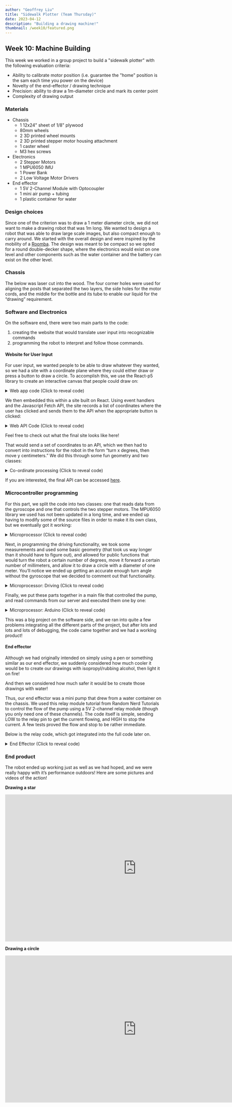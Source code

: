 ```yaml
---
author: "Geoffrey Liu"
title: "Sidewalk Plotter (Team Thursday)"
date: 2023-04-12
description: "Building a drawing machine!"
thumbnail: /week10/featured.png
---
```


## Week 10: Machine Building
This week we worked in a group project to build a "sidewalk plotter" with the following evaluation criteria:
* Ability to calibrate motor position (i.e. guarantee the "home" position is the sam each time you power on the device)
* Novelty of the end-effector / drawing technique
* Precision: ability to draw a 1m-diameter circle and mark its center point
* Complexity of drawing output

### Materials
* Chassis
  * 1 12x24" sheet of 1/8" plywood
  * 80mm wheels
  * 2 3D printed wheel mounts
  * 2 3D printed stepper motor housing attachment
  * 1 caster wheel
  * M3 hex screws
* Electronics
  * 2 Stepper Motors
  * 1 MPU6050 IMU
  * 1 Power Bank
  * 2 Low Voltage Motor Drivers
* End effector
  * 1 5V 2-Channel Module with Optocoupler
  * 1 mini air pump + tubing
  * 1 plastic container for water

### Design choices

Since one of the criterion was to draw a 1 meter diameter circle, we did not want to make a drawing robot that was 1m long. We wanted to design a robot that was able to draw large scale images, but also compact enough to carry around. We started with the overall design and were inspired by the mobility of a [Roomba](https://www.irobot.com/en_US/roomba.html). The design was meant to be compact so we opted for a round double-decker shape, where the electronics would exist on one level and other components such as the water container and the battery can exist on the other level.

### Chassis

The below was laser cut into the wood. The four corner holes were used for aligning the posts that separated the two layers, the side holes for the motor cords, and the middle for the bottle and its tube to enable our liquid for the “drawing” requirement.


### Software and Electronics

On the software end, there were two main parts to the code:
1. creating the website that would translate user input into recognizable commands
2. programming the robot to interpret and follow those commands.

#### Website for User Input

For user input, we wanted people to be able to draw whatever they wanted, so we had a site with a coordinate plane where they could either draw or press a button to draw a circle. To accomplish this, we use the React-p5 library to create an interactive canvas that people could draw on:


<details>
<summary>Web app code (Click to reveal code)</summary>

```javascript
export default function Canvas(props) {

    const setup = (p5, canvasParentRef) => {
        p5.createCanvas(props.width, props.height).parent(canvasParentRef)
    }

    const mp = (e) => {
        if (e.mouseY > 620 || e.mouseY < 0 || e.mouseX > 1080 || e.mouseX < 0) {
            return;
        }
        mouseX = e.mouseX;
        mouseY = e.mouseY;
        props.x_coordinates.push(mouseX);
        props.y_coordinates.push(mouseY);
        props.pen.push(1);
    }

    const draw = (p5) => {
        if (props.clear) {
            p5.clear();
            props.clearHandler();
            mouseX=0;
            mouseY=0;
            pmouseX=0;
            pmouseY=0;
        }
        p5.background(255, 0);
        p5.line(mouseX, mouseY, pmouseX, pmouseY);
        pmouseX = mouseX;
        pmouseY = mouseY;
    };

    return <Sketch setup={setup} draw={draw} mousePressed={mp} />;
};
```

</details>

We then embedded this within a site built on React. Using event handlers and the Javascript Fetch API, the site records a list of coordinates where the user has clicked and sends them to the API when the appropriate button is clicked:

<details>
<summary>Web API Code (Click to reveal code)</summary>

```javascript
function App() {
  const [clear, setClear] = useState(false);
  let array1 = [];
  let array2 = [];
  let array3 = [];

  const clearHandler = () => {
    setClear(false);
  }

  const handleClick = (circle) => {
    setClear(true);
    let today = new Date(),
      time = today.getHours() + ':' + today.getMinutes() + ':' + today.getSeconds();
    let jsonData;

    if (circle) {
      jsonData = {
        "x_coordinates": array1,
        "y_coordinates": array2,
        "pen": array3,
        "time": time,
        "circle": true
      }
    } else {
      jsonData = {
        "x_coordinates": array1,
        "y_coordinates": array2,
        "pen": array3,
        "time": time,
        "circle": false
      }

    }
    jsonData = JSON.stringify(jsonData);
    console.log(jsonData);
    fetch('https://ps70-api.vercel.app/', {
      method: 'POST',
      mode: 'cors',
      headers: {
        'Accept': 'application/json',
        'Content-Type': 'application/json'
      },
      body: jsonData
    })
      .then(response => console.log(response))
  }

  return (
    <div class="App">
      <h1>PS70 Sidewalk Plotter App</h1>
      <h3>Draw what you want to create below!</h3>
      <div class="container">
        <img src="https://img.freepik.com/free-vector/abstract-horizontal-grid-lines-graph-style-graphic-design_1017-39918.jpg?w=1080" alt="Grid" />
        <Canvas width="1080" height="600" x_coordinates={array1} y_coordinates={array2} pen={array3} clear={clear} clearHandler={clearHandler} />
      </div>
      <button class="button-green" onClick={() => handleClick(false)}>Send to Plotter</button>
      <button class="button-blue" onClick={() => handleClick(true)}>Draw Circle ⚪</button>
      <button class="button-red" onClick={() => setClear(true)}>Clear</button>
    </div>
  );
}

export default App;
```

</details>

Feel free to check out what the final site looks like here!

That would send a set of coordinates to an API, which we then had to convert into instructions for the robot in the form “turn x degrees, then move y centimeters.” We did this through some fun geometry and two classes:

<details>
<summary>Co-ordinate processing (Click to reveal code)</summary>

```javascript
class Point {
  constructor(ls) {
    this.x = ls[0];
    this.y = ls[1];
  }

  distance(other) {
    /*
      * Gets distance between current point and new point
      */
    return Math.sqrt(Math.pow(this.x - other.x, 2) + Math.pow(this.y - other.y, 2));
  }

  angle(other) {
    /*
      * Gets angle between current point and new point
      * If facing east, how many degrees to turn counterclockwise to face new point
      */
    if (this.x === other.x) {
      return (this.y < other.y ? 90 : 270);
    }
    const slope = (this.y - other.y) / (this.x - other.x)
    const angle = Math.atan(slope) * (180 / Math.PI);
    if (this.x > other.x) {
      return 180 + angle;
    } else {
      return 360 + angle;
    }
  }

  toString() {
    return `(${this.x}, ${this.y})`;
  }
}

module.exports = Point;
```

```javascript
class Robot {
  constructor() {
    this.position = new Point([0, 0]);
    this.angle = 0;
  }

  get_distance(coordinate) {
    /*
      * Gets distance robot needs to travel
      */
    return this.position.distance(coordinate);
  }

  get_angle(coordinate) {
    /*
      * Gets angle between current angle and new angle to turn to
      * adjusts this to be between -180 and 180 to avoid unnecessary turns
      */
    const angle = (this.position.angle(coordinate) - this.angle) % 360;
    if (Math.abs(angle) < 180) {
      return angle;
    } else if (angle < 0) {
      return 360 + angle;
    } else {
      return angle - 360;
    }
  }

  moveto(coordinate) {
    /*
      * Updates robot's position and angle to new values
      * Returns the command 
      */
    const angle_change = this.get_angle(coordinate);
    const distance_change = this.get_distance(coordinate);
    this.position = coordinate;
    this.angle = this.angle + angle_change;
    return {
      angle: angle_change,
      distance: distance_change
    }
  }

  generateInstructions(coordinates) {
    const instructions = []
    for (const c of coordinates) {
      let instruct = this.moveto(new Point(c.slice(0, 2)));
      instruct.pendown = c[2];
      instructions.push(instruct);
    }
    return instructions;
  }
}

module.exports = Robot;
```

```javascript
const express = require('express');
const cors=require("cors");
const Robot = require('./Robot');

const app = express();
const port = 3000;
let output = {
  instructions: [],
  id: 0
}

let current_gyro = {
  x: 0,
  y: 0,
  z: 0
}

app.use(express.json());

const corsOptions ={
   origin:'*', 
   credentials:true,            
   optionSuccessStatus:200,
}

function getRandomInt(min, max) {
  min = Math.ceil(min);
  max = Math.floor(max);
  return Math.floor(Math.random() * (max - min + 1)) + min;
}

app.use(cors(corsOptions))

app.post('/gyro', (req, res) => {
  let euler_x = req.body.euler_x * 180 / Math.PI;
  let euler_y = req.body.euler_y * 180 / Math.PI;
  let euler_z = req.body.euler_z * 180 / Math.PI;
  current_gyro = {
    x: euler_x,
    y: euler_y,
    z: euler_z,
  }
  res.send(`Set gyro to ${current_gyro}`);
});

app.get('/gyro', (req, res) => {
  res.send(current_gyro);
});

app.get('/', (req, res) => {
  res.send(output);
})

app.post('/', (req, res) => {
  console.log(req.body);
  const xdata = req.body.x_coordinates;
  const ydata = req.body.y_coordinates;
  const pen = req.body.pen;
  //const time = req.body.time;
  let coordinates = [];
  for (let i = 0; i < xdata.length; i++) {
    coordinates.push([xdata[i] * 2, ydata[i] * 2, pen[i]]);
  }
  const robbo = new Robot();
  const instructions = robbo.generateInstructions(coordinates);
  let t = getRandomInt(0, 10000);

  if (req.body.circle) {
    t = t * -1;
    output = {
      instructions: instructions,
      id: t
    }
  } else {
    output = {
      instructions: instructions,
      id: t
    }
  }
  res.send(`Set data to ${output}`);
})

app.listen(port, () => {
  console.log(`API Started On Port ${port}`);
})

module.exports = app;
```

</details>

If you are interested, the final API can be accessed [here](https://ps70-api.vercel.app/).

### Microcontroller programming

For this part, we split the code into two classes: one that reads data from the gyroscope and one that controls the two stepper motors. The MPU6050 library we used has not been updated in a long time, and we ended up having to modify some of the source files in order to make it its own class, but we eventually got it working:

<details>
<summary>Microprocessor (Click to reveal code)</summary>

**Gyro.h:**

```cpp
# ifndef GYRO_H
# define GYRO_H
# include <WiFi.h>
# include <HTTPClient.h>
# include <ArduinoJson.h>
# include <WebServer.h>
# include "helper_3dmath.h"
# include "Wire.h"
# include "I2Cdev.h"
# include "MPU6050_6Axis_MotionApps20.h"

class Gyro
{
  private:
    MPU6050 mpu;
    bool dmpReady;  // set true if DMP init was successful
    uint8_t mpuIntStatus;   // holds actual interrupt status byte from MPU
    uint8_t devStatus;      // return status after each device operation (0 = success, !0 = error)
    uint16_t packetSize;    // expected DMP packet size (default is 42 bytes)
    uint16_t fifoCount;     // count of all bytes currently in FIFO
    uint8_t fifoBuffer[64]; // FIFO storage buffer
    Quaternion q;           // [w, x, y, z]         quaternion container
    VectorInt16 aa;         // [x, y, z]            accel sensor measurements
    VectorInt16 aaReal;     // [x, y, z]            gravity-free accel sensor measurements
    VectorInt16 aaWorld;    // [x, y, z]            world-frame accel sensor measurements
    VectorFloat gravity;    // [x, y, z]            gravity vector
    float euler[3];         // [psi, theta, phi]    Euler angle container
    float ypr[3];           // [yaw, pitch, roll]   yaw/pitch/roll container and gravity vector
    volatile bool mpuInterrupt;
    StaticJsonDocument<250> jsonDocument;
    char buffer[250];
    int interrupt_pin;
    String gyroURL;

  public:
    Gyro(String url);
    static void dmpDataReady();
    void create_json(char *tag, float*value, char *unit);
void add_json_object(char*tag, float value, char *unit);
char*getEuler();
    void gyroSetup();
    void updateGyro();
    void sendGyro();
    float getCurrentAngle();
};

# endif
```

**Gyro.cpp:**

```cpp
# include "Gyro.h"
# include "MPU6050_6Axis_MotionApps20.h"
# include <WiFi.h>
# include <HTTPClient.h>
# include <ArduinoJson.h>
# include <WebServer.h>
# include "I2Cdev.h"
# include "Wire.h"
# define PI 3.1415926535897932384626433832795

Gyro :: Gyro(String url) {
  gyroURL = url;
  dmpReady = false;
  mpuInterrupt = false;
  interrupt_pin = 2;
}
void Gyro :: dmpDataReady() {
  return;
}
void Gyro :: create_json(char *tag, float*value, char *unit) {
  jsonDocument.clear();
  jsonDocument["type"] = tag;
  jsonDocument["euler_x"] = value[0];
  jsonDocument["euler_y"] = value[1];
  jsonDocument["euler_z"] = value[2];
  jsonDocument["unit"] = unit;
  serializeJson(jsonDocument, buffer);
}
void Gyro :: add_json_object(char*tag, float value, char *unit) {
  JsonObject obj = jsonDocument.createNestedObject();
  obj["type"] = tag;
  obj["value"] = value;
  obj["unit"] = unit;
}
char*Gyro :: getEuler() {
  create_json("euler_x", euler, "degrees");
  return buffer;
}

void Gyro :: sendGyro() {
  HTTPClient http;
  // Your Domain name with URL path or IP address with path
  http.begin(gyroURL);
  updateGyro();
  create_json("euler_x", euler, "degrees");
  http.addHeader("Content-Type", "application/json");
  int httpResponseCode = http.POST(buffer);
  http.end();
}

float Gyro :: getCurrentAngle() {
  return euler[0] * 180 / PI;
}

void Gyro :: gyroSetup() {
  Wire.begin(12, 13);
  mpu.initialize();
  pinMode(interrupt_pin, INPUT);
  devStatus = mpu.dmpInitialize();
  mpu.setXGyroOffset(90);
  mpu.setYGyroOffset(44);
  mpu.setZGyroOffset(10);
  mpu.setZAccelOffset(1060); // 1688 factory default for my test chip
  mpu.setXAccelOffset(1491);
  mpu.setYAccelOffset(-5467);
  if (devStatus == 0) {
    // Calibration Time: generate offsets and calibrate our MPU6050
    mpu.CalibrateAccel(10);
    mpu.CalibrateGyro(10);
    mpu.PrintActiveOffsets();
    // turn on the DMP, now that it's ready
    Serial.println(F("Enabling DMP..."));
    mpu.setDMPEnabled(true);
    // enable Arduino interrupt detection
    Serial.print(F("Enabling interrupt detection (Arduino external interrupt "));
    Serial.print(digitalPinToInterrupt(interrupt_pin));
    Serial.println(F(")..."));
    attachInterrupt(digitalPinToInterrupt(interrupt_pin), dmpDataReady, RISING);
    mpuInterrupt = true;
    mpuIntStatus = mpu.getIntStatus();
    // set our DMP Ready flag so the main loop() function knows it's okay to use it
    Serial.println(F("DMP ready! Waiting for first interrupt..."));
    dmpReady = true;
    // get expected DMP packet size for later comparison
    packetSize = mpu.dmpGetFIFOPacketSize();
  } else {
    // ERROR!
    // 1 = initial memory load failed
    // 2 = DMP configuration updates failed
    // (if it's going to break, usually the code will be 1)
    Serial.print(F("DMP Initialization failed (code "));
    Serial.print(devStatus);
    Serial.println(F(")"));
  }
  // setup_task();
  mpu.dmpGetCurrentFIFOPacket(fifoBuffer);
  mpu.dmpGetQuaternion(&q, fifoBuffer);
  mpu.dmpGetEuler(euler, &q);
}
void Gyro :: updateGyro(){
  if (mpu.dmpGetCurrentFIFOPacket(fifoBuffer)){
    mpu.dmpGetQuaternion(&q, fifoBuffer);
    mpu.dmpGetEuler(euler, &q);
  }
}
```

</details>

Next, in programming the driving functionality, we took some measurements and used some basic geometry (that took us way longer than it should have to figure out), and allowed for public functions that would turn the robot a certain number of degrees, move it forward a certain number of millimeters, and allow it to draw a circle with a diameter of one meter. You’ll notice we ended up getting an accurate enough turn angle without the gyroscope that we decided to comment out that functionality.

<details>
<summary>Microprocessor: Driving (Click to reveal code)</summary>

*Driving.h*

```cpp
# ifndef DRIVING_H
# define DRIVING_H
# include <AccelStepper.h>
# include <Arduino.h>
# include "Gyro.h"
# include <ArduinoJson.h>

class Driving
{
  private:
    AccelStepper stepper1;
    AccelStepper stepper2;
    int maxSpeed;
    int maxAccel;
    int motorStepsPerRevolution;
    float machineToMotor(float machine_degrees);
    float forwardToMotor(float forward_mm);
    void execute(float deg1, float deg2);
    Gyro myGyro = Gyro("");
    void motorReset();

  public:
    Driving(int pin1, int pin2, int pin3, int pin4, int maxSpeed, int maxAccel, int motorStepsPerRevolution, String url);
    void move_forward(float forward_mm);
    void turn(float machine_degrees);
    void setup();
    void draw_circle(float diameter);
    void sendGyro();
};

# endif
```

*Driving.cpp*

```cpp
# include "Driving.h"
# include <Arduino.h>
# include "Gyro.h"
# include <AccelStepper.h>
# include <Arduino.h>
# include "I2Cdev.h"
# include "MPU6050_6Axis_MotionApps20.h"
# include <ArduinoJson.h>

# define PI 3.1415926535897932384626433832795
// #define WHEEL_RADIUS 34.0
# define WHEEL_RADIUS 40.0
# define TURNING_RADIUS 136

Driving :: Driving(int pin1, int pin2, int pin3, int pin4, int maxSp, int maxAc, int motorSPR, String url) {
  myGyro = Gyro(url);
  stepper1 = AccelStepper(AccelStepper::DRIVER, pin1, pin2);
  stepper2 = AccelStepper(AccelStepper::DRIVER, pin3, pin4);
  maxSpeed = maxSp;
  maxAccel = maxAc;
  motorStepsPerRevolution = motorSPR;
}

void Driving :: motorReset() {
  stepper1.setMaxSpeed(maxSpeed);
  stepper1.setAcceleration(maxAccel);
  stepper2.setMaxSpeed(maxSpeed);
  stepper2.setAcceleration(maxAccel);
}

void Driving :: setup() {
  motorReset();
  myGyro.gyroSetup();
}

// Converts machine turning degrees to motor degrees
float Driving :: machineToMotor(float machine_degrees) {
    return machine_degrees * TURNING_RADIUS / (WHEEL_RADIUS);
}

// Converts forward distance (in cm) to motor degrees
float Driving :: forwardToMotor(float forward_cm) {
  return forward_cm *180 / (PI* WHEEL_RADIUS);
}

// Loops through to execute whatever commands are sent to the two motors
void Driving :: execute(float deg1, float deg2) {
  stepper1.setCurrentPosition(0);
  stepper2.setCurrentPosition(0);
  delay(100);
  stepper1.moveTo(deg1);
  stepper2.moveTo(deg2);
  while (stepper1.distanceToGo() != 0 && stepper2.distanceToGo() != 0) {
    stepper1.run();
    stepper2.run();
    // myGyro.updateGyro();
    // myGyro.sendGyro();
  }
}

// moves machine forward x centimeters
void Driving :: move_forward(float forward_cm) {
  float degrees = forwardToMotor(forward_cm) * motorStepsPerRevolution/360;
  execute(degrees, degrees);
}

// Turns machine X degrees
void Driving :: turn(float machine_degrees) {
  float degrees = machineToMotor(machine_degrees) * motorStepsPerRevolution/360;

  // set up gyro
  float current_degrees = myGyro.getCurrentAngle();
  execute(-1*degrees, degrees);

  // Uncomment to act on degree change.
  // need to worry about measurements getting cut off and also direction.
  // float degree_change = myGyro.getCurrentDegrees() - current_degrees;
  // if (abs(machine_degrees - degree_change) > 5) {
  //   turn(machine_degrees - degree_change);
  // }
}

void Driving :: draw_circle(float diameter) {
  // Go to outside of
  float max_speed = 150;
  float max_accel = 4000;
  float inner_distance = 1.9 *PI* (diameter - TURNING_RADIUS*2); // no /2
float outer_distance = 1.9*PI *(diameter + TURNING_RADIUS*2);
  float inner_val = inner_distance / (inner_distance + outer_distance);
  float outer_val = outer_distance / (inner_distance + outer_distance);

  stepper1.setMaxSpeed(max_speed *inner_val);
  stepper1.setAcceleration(max_accel*inner_val);
  stepper2.setMaxSpeed(max_speed *outer_val);
stepper2.setAcceleration(max_accel* outer_val);

  float degrees1 = forwardToMotor(inner_distance) *motorStepsPerRevolution/360;
float degrees2 = forwardToMotor(outer_distance)* motorStepsPerRevolution/360;
  execute(degrees2, degrees1);

}

void Driving :: sendGyro(){
  myGyro.sendGyro();
}
```

</details>

Finally, we put these parts together in a main file that controlled the pump, and read commands from our server and executed them one by one:

<details>
<summary>Microprocessor: Arduino (Click to reveal code)</summary>

*drawing_robot.ino*

```cpp
# include <AccelStepper.h>
# include <WiFi.h>
# include "gyro.h"
# include <HTTPClient.h>
# include <ArduinoJson.h>
# include "Driving.h"
// #include <Wire.h>

# define MAX_ACCELERATION 50
# define MAX_SPEED 200
# define WATER_PIN 40
# define INTERRUPT_PIN 2

// Connect to WiFi
const char*ssid = "MAKERSPACE";
const char* password = "12345678";
bool first_read = true;
int id;

// Set up server for reading instructions
const String apiURL = "<https://ps70-api.vercel.app/>";
const String gyroURL = "<https://ps70-api.vercel.app/gyro>";

// Define motor pin connections
const int motorPin1 = 11;
const int motorPin2 = 10;
const int motorPin3 = 7;
const int motorPin4 = 6;

// Define the motor steps per revolution
const int motorStepsPerRevolution = 200;
long old_id = -1;

Driving driver = Driving(motorPin1, motorPin2, motorPin3, motorPin4, MAX_SPEED, MAX_ACCELERATION, motorStepsPerRevolution, gyroURL);

void setup() {
  // Set max speed and acceleration
  driver.setup();

  // Set up water pump pin
  pinMode(WATER_PIN, OUTPUT);
  Serial.begin(115200);

  // Set up WiFi
  WiFi.begin(ssid, password);
  while (WiFi.status() != WL_CONNECTED) {
    delay(1000);
    Serial.println("Connecting to WiFi");
  }
  Serial.println("Connected to the WiFi network");

}

void toggle_pump(int on) {
  if (on) {
    digitalWrite(WATER_PIN, LOW);
  } else {
    digitalWrite(WATER_PIN, HIGH);
  }
}

void draw_circle(float diameter) {
  toggle_pump(1);
  delay(300);
  toggle_pump(0);
  driver.move_forward(diameter / 2);
  driver.turn(90);
  toggle_pump(1);
  driver.draw_circle(diameter);
  toggle_pump(0);
}

void loop() {
  // Serial.println("Refreshing");
  if ((WiFi.status() == WL_CONNECTED)) {
    HTTPClient http;
    http.begin(apiURL);
    int httpResponseCode = http.GET();
    if (httpResponseCode > 0) {
      String payload = http.getString();
      DynamicJsonDocument doc(8192);
      DeserializationError error = deserializeJson(doc, payload);
      if (error) {
        Serial.println("Deserialization Error");
        return;
      }
      http.end();
      driver.sendGyro();

      id = doc["id"];
      
      if (id != old_id && !first_read) {
        if (id > 0) {
          for (JsonObject instruction : doc["instructions"].as<JsonArray>()) {
            double instruction_angle = instruction["angle"];
            double instruction_distance = instruction["distance"];
            int instruction_pendown = instruction["pendown"];
            toggle_pump(0);
            driver.turn(instruction_angle);
            toggle_pump(instruction_pendown);
            driver.move_forward(instruction_distance);
          }
        } else {
          toggle_pump(1);
          draw_circle(1000);
          toggle_pump(0);
        }
      old_id = id;
      toggle_pump(0);
    }
    first_read = false;
    driver.setup();
  }
}
}
```

</details>

This was a big project on the software side, and we ran into quite a few problems integrating all the different parts of the project, but after lots and lots and lots of debugging, the code came together and we had a working product!

#### End effector

Although we had originally intended on simply using a pen or something similar as our end effector, we suddenly considered how much cooler it would be to create our drawings with isopropyl/rubbing alcohol, then light it on fire!

And then we considered how much safer it would be to create those drawings with water!

Thus, our end effector was a mini pump that drew from a water container on the chassis. We used this relay module tutorial from Random Nerd Tutorials to control the flow of the pump using a 5V 2-channel relay module (though you only need one of these channels). The code itself is simple, sending LOW to the relay pin to get the current flowing, and HIGH to stop the current. A few tests proved the flow and stop to be rather immediate.

Below is the relay code, which got integrated into the full code later on.

<details>
<summary>End Effector (Click to reveal code)</summary>

```cpp
//changed from 26
const int relay = 40;

void setup() {
  Serial.begin(115200);
  pinMode(relay, OUTPUT);
}

void loop() {
  // Normally Open configuration, send LOW signal to let current flow
  // (if you're usong Normally Closed configuration send HIGH signal)
  digitalWrite(relay, LOW);
  Serial.println("Current Flowing");
  delay(5000);
  
  // Normally Open configuration, send HIGH signal stop current flow
  // (if you're usong Normally Closed configuration send LOW signal)
  digitalWrite(relay, HIGH);
  Serial.println("Current not Flowing");
  delay(1000);
}
```

</details>

### End product

The robot ended up working just as well as we had hoped, and we were really happy with it’s performance outdoors! Here are some pictures and videos of the action!

**Drawing a star**

<iframe width="843" height="474" src="https://www.youtube.com/embed/XGXfDdbjJo8" title="star demo" frameborder="0" allow="accelerometer; autoplay; clipboard-write; encrypted-media; gyroscope; picture-in-picture; web-share" allowfullscreen></iframe>

**Drawing a circle**

<iframe width="843" height="474" src="https://www.youtube.com/embed/9HmAaRooH9c" title="circle demo" frameborder="0" allow="accelerometer; autoplay; clipboard-write; encrypted-media; gyroscope; picture-in-picture; web-share" allowfullscreen></iframe>
